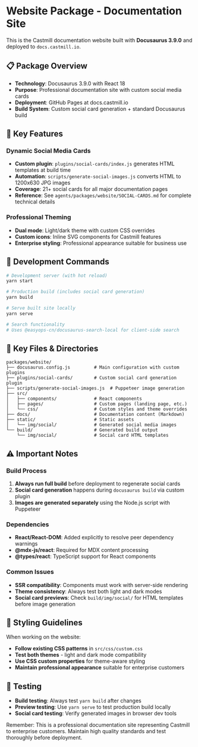 # Website Package - Documentation Site

This is the Castmill documentation website built with **Docusaurus 3.9.0** and deployed to `docs.castmill.io`.

## 📋 Package Overview

- **Technology**: Docusaurus 3.9.0 with React 18
- **Purpose**: Professional documentation site with custom social media cards
- **Deployment**: GitHub Pages at docs.castmill.io
- **Build System**: Custom social card generation + standard Docusaurus build

## 🎯 Key Features

### Dynamic Social Media Cards
- **Custom plugin**: `plugins/social-cards/index.js` generates HTML templates at build time
- **Automation**: `scripts/generate-social-images.js` converts HTML to 1200x630 JPG images
- **Coverage**: 21+ social cards for all major documentation pages
- **Reference**: See `agents/packages/website/SOCIAL-CARDS.md` for complete technical details

### Professional Theming
- **Dual mode**: Light/dark theme with custom CSS overrides
- **Custom icons**: Inline SVG components for Castmill features
- **Enterprise styling**: Professional appearance suitable for business use

## 🔧 Development Commands

```bash
# Development server (with hot reload)
yarn start

# Production build (includes social card generation)
yarn build

# Serve built site locally
yarn serve

# Search functionality
# Uses @easyops-cn/docusaurus-search-local for client-side search
```

## 📁 Key Files & Directories

```
packages/website/
├── docusaurus.config.js         # Main configuration with custom plugins
├── plugins/social-cards/        # Custom social card generation plugin
├── scripts/generate-social-images.js  # Puppeteer image generation
├── src/
│   ├── components/              # React components
│   ├── pages/                   # Custom pages (landing page, etc.)
│   └── css/                     # Custom styles and theme overrides
├── docs/                        # Documentation content (Markdown)
├── static/                      # Static assets
│   └── img/social/              # Generated social media images
└── build/                       # Generated build output
    └── img/social/              # Social card HTML templates
```

## ⚠️ Important Notes

### Build Process
1. **Always run full build** before deployment to regenerate social cards
2. **Social card generation** happens during `docusaurus build` via custom plugin
3. **Images are generated separately** using the Node.js script with Puppeteer

### Dependencies
- **React/React-DOM**: Added explicitly to resolve peer dependency warnings
- **@mdx-js/react**: Required for MDX content processing
- **@types/react**: TypeScript support for React components

### Common Issues
- **SSR compatibility**: Components must work with server-side rendering
- **Theme consistency**: Always test both light and dark modes
- **Social card previews**: Check `build/img/social/` for HTML templates before image generation

## 🎨 Styling Guidelines

When working on the website:
- **Follow existing CSS patterns** in `src/css/custom.css`
- **Test both themes** - light and dark mode compatibility
- **Use CSS custom properties** for theme-aware styling
- **Maintain professional appearance** suitable for enterprise customers

## 🧪 Testing

- **Build testing**: Always test `yarn build` after changes
- **Preview testing**: Use `yarn serve` to test production build locally
- **Social card testing**: Verify generated images in browser dev tools

Remember: This is a professional documentation site representing Castmill to enterprise customers. Maintain high quality standards and test thoroughly before deployment.
